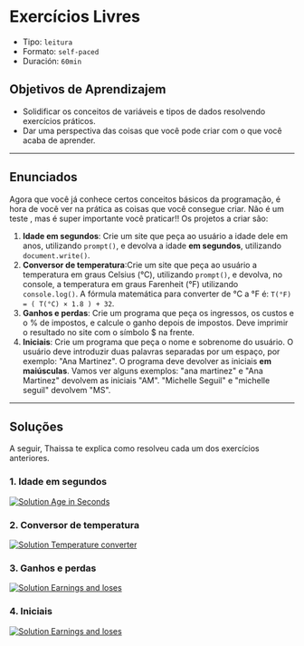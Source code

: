 # Exercícios Livres

- Tipo: `leitura`
- Formato: `self-paced`
- Duración: `60min`

## Objetivos de Aprendizajem

- Solidificar os conceitos de variáveis e tipos de dados resolvendo exercícios
  práticos.
- Dar uma perspectiva das coisas que você pode criar com o que você acaba de
  aprender.

***

## Enunciados

Agora que você já conhece certos conceitos básicos da programação, é hora de
você ver na prática as coisas que você consegue criar. Não é um teste , mas é
super importante você praticar!! Os projetos a criar são:

1. **Idade em segundos**: Crie um site que peça ao usuário a idade dele em anos,
   utilizando `prompt()`, e devolva a idade **em segundos**, utilizando
   `document.write()`.
2. **Conversor de temperatura**:Crie um site que peça ao usuário a temperatura
   em graus Celsius (°C), utilizando `prompt()`, e devolva, no console, a
   temperatura em graus Farenheit (°F) utilizando `console.log()`. A fórmula
   matemática para converter de °C a °F é: `T(°F) = ( T(°C) × 1.8 ) + 32`.
3. **Ganhos e perdas**: Crie um programa que peça os ingressos, os custos e o %
   de impostos, e calcule o ganho depois de impostos. Deve imprimir o resultado
   no site com o símbolo $ na frente.
4. **Iniciais**: Crie um programa que peça o nome e sobrenome do usuário. O
   usuário deve introduzir duas palavras separadas por um espaço, por exemplo:
   "Ana Martinez". O programa deve devolver as iniciais **em maiúsculas**. Vamos
   ver alguns exemplos: "ana martinez" e "Ana Martinez" devolvem as iniciais
   "AM". "Michelle Seguil" e "michelle seguil" devolvem "MS".

***

## Soluções

A seguir, Thaissa te explica como resolveu cada um dos exercícios anteriores.

### 1.  Idade em segundos

[![Solution Age in
Seconds](https://img.youtube.com/vi/zCiZd0B5Iag/0.jpg)](https://www.youtube.com/watch?v=zCiZd0B5Iag)

### 2. Conversor de temperatura

[![Solution Temperature
converter](https://img.youtube.com/vi/FIcCLCZFDxQ/0.jpg)](https://www.youtube.com/watch?v=FIcCLCZFDxQ)

### 3. Ganhos e perdas

[![Solution Earnings and
loses](https://img.youtube.com/vi/uFgo-mKGIBo/0.jpg)](https://www.youtube.com/watch?v=uFgo-mKGIBo)

### 4. Iniciais

[![Solution Earnings and
loses](https://img.youtube.com/vi/_olc_RwexpE/0.jpg)](https://www.youtube.com/watch?v=_olc_RwexpE)
